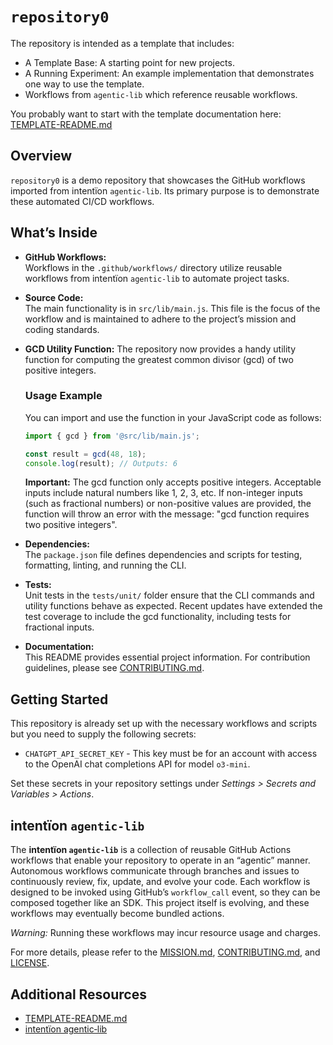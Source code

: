 # `repository0`

The repository is intended as a template that includes:
* A Template Base: A starting point for new projects.
* A Running Experiment: An example implementation that demonstrates one way to use the template.
* Workflows from `agentic‑lib` which reference reusable workflows.

You probably want to start with the template documentation here: [TEMPLATE-README.md](https://github.com/xn-intenton-z2a/agentic-lib/blob/main/TEMPLATE-README.md)

## Overview
`repository0` is a demo repository that showcases the GitHub workflows imported from intentïon `agentic‑lib`. Its primary purpose is to demonstrate these automated CI/CD workflows.

## What’s Inside

- **GitHub Workflows:**  
  Workflows in the `.github/workflows/` directory utilize reusable workflows from intentïon `agentic‑lib` to automate project tasks.

- **Source Code:**  
  The main functionality is in `src/lib/main.js`. This file is the focus of the workflow and is maintained to adhere to the project’s mission and coding standards.

- **GCD Utility Function:**
  The repository now provides a handy utility function for computing the greatest common divisor (gcd) of two positive integers.

  ### Usage Example

  You can import and use the function in your JavaScript code as follows:

  ```javascript
  import { gcd } from '@src/lib/main.js';

  const result = gcd(48, 18);
  console.log(result); // Outputs: 6
  ```

  **Important:** The gcd function only accepts positive integers. Acceptable inputs include natural numbers like 1, 2, 3, etc. 
  If non-integer inputs (such as fractional numbers) or non-positive values are provided, the function will throw an error with the message: "gcd function requires two positive integers".

- **Dependencies:**  
  The `package.json` file defines dependencies and scripts for testing, formatting, linting, and running the CLI.

- **Tests:**  
  Unit tests in the `tests/unit/` folder ensure that the CLI commands and utility functions behave as expected. Recent updates have extended the test coverage to include the gcd functionality, including tests for fractional inputs.

- **Documentation:**  
  This README provides essential project information. For contribution guidelines, please see [CONTRIBUTING.md](./CONTRIBUTING.md).

## Getting Started

This repository is already set up with the necessary workflows and scripts but you need to supply the following secrets:
- `CHATGPT_API_SECRET_KEY` - This key must be for an account with access to the OpenAI chat completions API for model `o3-mini`.

Set these secrets in your repository settings under *Settings > Secrets and Variables > Actions*.

## intentïon `agentic‑lib`

The **intentïon `agentic‑lib`** is a collection of reusable GitHub Actions workflows that enable your repository to operate in an “agentic” manner. Autonomous workflows communicate through branches and issues to continuously review, fix, update, and evolve your code. Each workflow is designed to be invoked using GitHub’s `workflow_call` event, so they can be composed together like an SDK. This project itself is evolving, and these workflows may eventually become bundled actions.

*Warning:* Running these workflows may incur resource usage and charges.

For more details, please refer to the [MISSION.md](./MISSION.md), [CONTRIBUTING.md](./CONTRIBUTING.md), and [LICENSE](./LICENSE).

## Additional Resources
- [TEMPLATE-README.md](https://github.com/xn-intenton-z2a/agentic-lib/blob/main/TEMPLATE-README.md)
- [intentïon agentic‑lib](https://github.com/xn-intenton-z2a/agentic-lib)

